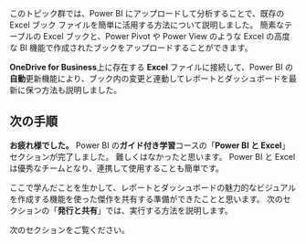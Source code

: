 このトピック群では、Power BI にアップロードして分析することで、既存の Excel ブック ファイルを簡単に活用する方法について説明しました。 簡素なテーブルの Excel ブックと、Power Pivot や Power View のような Excel の高度な BI 機能で作成されたブックをアップロードすることができます。

**OneDrive for Business**上に存在する **Excel** ファイルに接続して、Power BI の**自動**更新機能により、ブック内の変更と連動してレポートとダッシュボードを最新に保つ方法も説明しました。

## <a name="next-steps"></a>次の手順
**お疲れ様でした。** Power BI の**ガイド付き学習**コースの「**Power BI と Excel**」セクションが完了しました。 難しくはなかったと思います。 Power BI と Excel は優秀なチームとなり、連携して使用することも簡単です。

ここで学んだことを生かして、レポートとダッシュボードの魅力的なビジュアルを作成する機能を使った傑作を共有する準備ができたことと思います。 次のセクションの「**発行と共有**」では、実行する方法を説明します。

次のセクションをご覧ください。


